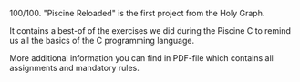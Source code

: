 100/100.
"Piscine Reloaded" is the first project from the Holy Graph.

It contains a best-of of the exercises we did during the Piscine C to remind us all the basics of the C programming language.

More additional information you can find in PDF-file which contains all assignments and mandatory rules.
